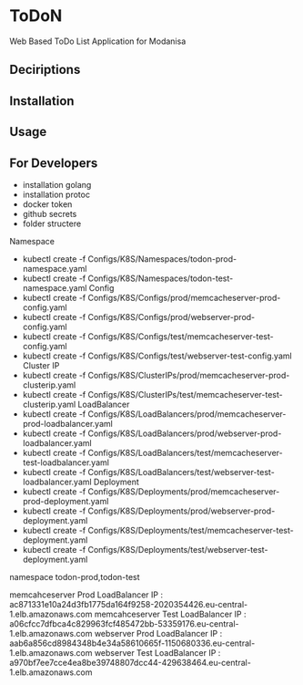 # ToDoN
Web Based ToDo List Application for Modanisa

## Deciriptions

## Installation

## Usage

## For Developers
 - installation golang 
 - installation protoc
 - docker token
 - github secrets
 - folder structere


Namespace
- kubectl create -f Configs/K8S/Namespaces/todon-prod-namespace.yaml
- kubectl create -f Configs/K8S/Namespaces/todon-test-namespace.yaml
Config
- kubectl create -f Configs/K8S/Configs/prod/memcacheserver-prod-config.yaml
- kubectl create -f Configs/K8S/Configs/prod/webserver-prod-config.yaml 
- kubectl create -f Configs/K8S/Configs/test/memcacheserver-test-config.yaml 
- kubectl create -f Configs/K8S/Configs/test/webserver-test-config.yaml 
Cluster IP
- kubectl create -f Configs/K8S/ClusterIPs/prod/memcacheserver-prod-clusterip.yaml 
- kubectl create -f Configs/K8S/ClusterIPs/test/memcacheserver-test-clusterip.yaml 
LoadBalancer
- kubectl create -f Configs/K8S/LoadBalancers/prod/memcacheserver-prod-loadbalancer.yaml 
- kubectl create -f Configs/K8S/LoadBalancers/prod/webserver-prod-loadbalancer.yaml 
- kubectl create -f Configs/K8S/LoadBalancers/test/memcacheserver-test-loadbalancer.yaml 
- kubectl create -f Configs/K8S/LoadBalancers/test/webserver-test-loadbalancer.yaml 
Deployment
- kubectl create -f Configs/K8S/Deployments/prod/memcacheserver-prod-deployment.yaml
- kubectl create -f Configs/K8S/Deployments/prod/webserver-prod-deployment.yaml 
- kubectl create -f Configs/K8S/Deployments/test/memcacheserver-test-deployment.yaml 
- kubectl create -f Configs/K8S/Deployments/test/webserver-test-deployment.yaml 



 namespace todon-prod,todon-test

 memcahceserver Prod LoadBalancer IP : ac871331e10a24d3fb1775da164f9258-2020354426.eu-central-1.elb.amazonaws.com
 memcahceserver Test LoadBalancer IP : a06cfcc7dfbca4c829963fcf485472bb-53359176.eu-central-1.elb.amazonaws.com
 webserver Prod LoadBalancer IP : aab6a856cd8984348b4e34a58610665f-1150680336.eu-central-1.elb.amazonaws.com
 webserver Test LoadBalancer IP : a970bf7ee7cce4ea8be39748807dcc44-429638464.eu-central-1.elb.amazonaws.com